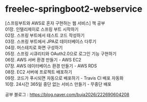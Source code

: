 # freelec-springboot2-webservice
[스프링부트와 AWS로 혼자 구현하는 웹 서비스] 책 공부 </br>
01장. 인텔리제이로 스프링 부트 시작하기 </br>
02장. 스프링 부트에서 테스트 코드 작성하기 </br>
03장. 스프링 부트에서 JPA로 데이터베이스 다루기 </br>
04장. 머스테치로 화면 구성하기 </br>
05장. 스프링 시큐리티와 OAuth2.0으로 로그인 기능 구현하기 </br>
06장. AWS 서버 환경 만들기 - AWS EC2 </br>
07장. AWS 데이터베이스 환경 만들기 - AWS RDS </br>
08장. EC2 서버에 프로젝트 배포하기 </br>
09장. 코드가 푸시되면 자동으로 배포하기 - Travis CI 배포 자동화 </br>
10장. 24시간 365일 중단 없는 서비스 만들기 - 무중단 배포 </br>

공부 블로그 : https://blog.naver.com/buja2026/222690604208
